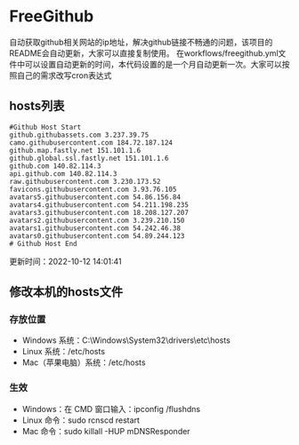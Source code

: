 # FreeGithub
自动获取github相关网站的ip地址，解决github链接不畅通的问题，该项目的README会自动更新，大家可以直接复制使用。
在workflows/freegithub.yml文件中可以设置自动更新的时间，本代码设置的是一个月自动更新一次。大家可以按照自己的需求改写cron表达式

## hosts列表
```base
#Github Host Start
github.githubassets.com 3.237.39.75
camo.githubusercontent.com 184.72.187.124
github.map.fastly.net 151.101.1.6
github.global.ssl.fastly.net 151.101.1.6
github.com 140.82.114.3
api.github.com 140.82.114.3
raw.githubusercontent.com 3.230.173.52
favicons.githubusercontent.com 3.93.76.105
avatars5.githubusercontent.com 54.86.156.84
avatars4.githubusercontent.com 54.211.198.235
avatars3.githubusercontent.com 18.208.127.207
avatars2.githubusercontent.com 3.239.210.150
avatars1.githubusercontent.com 54.242.46.38
avatars0.githubusercontent.com 54.89.244.123
# Github Host End
```

更新时间：2022-10-12 14:01:41

## 修改本机的hosts文件
### 存放位置
* Windows 系统：C:\Windows\System32\drivers\etc\hosts
* Linux 系统：/etc/hosts
* Mac（苹果电脑）系统：/etc/hosts

### 生效
* Windows：在 CMD 窗口输入：ipconfig /flushdns
* Linux 命令：sudo rcnscd restart
* Mac 命令：sudo killall -HUP mDNSResponder